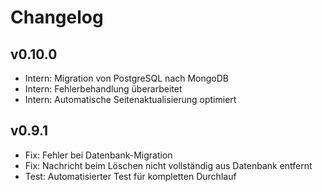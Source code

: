 # Changelog

## v0.10.0

- Intern: Migration von PostgreSQL nach MongoDB
- Intern: Fehlerbehandlung überarbeitet
- Intern: Automatische Seitenaktualisierung optimiert

## v0.9.1

- Fix: Fehler bei Datenbank-Migration
- Fix: Nachricht beim Löschen nicht vollständig aus Datenbank entfernt
- Test: Automatisierter Test für kompletten Durchlauf
